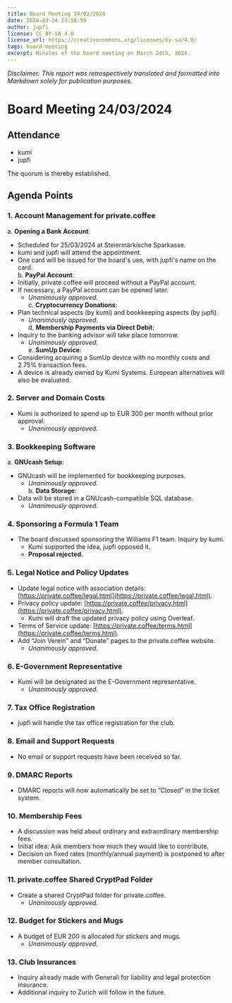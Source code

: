 ```yaml
---
title: Board Meeting 24/03/2024
date: 2024-03-24 23:59:59
author: jupfi
license: CC BY-SA 4.0
license_url: https://creativecommons.org/licenses/by-sa/4.0/
tags: board-meeting
excerpt: Minutes of the board meeting on March 24th, 2024.
---
```


_Disclaimer: This report was retrospectively translated and formatted into Markdown solely for publication purposes._

# Board Meeting 24/03/2024  

## Attendance  

- kumi
- jupfi 

The quorum is thereby established.  

## Agenda Points  

### 1. **Account Management for private.coffee**  

a. **Opening a Bank Account**:  

- Scheduled for 25/03/2024 at Steiermärkische Sparkasse.  
- kumi and jupfi will attend the appointment.  
- One card will be issued for the board's use, with jupfi's name on the card.  
b. **PayPal Account**:  
- Initially, private.coffee will proceed without a PayPal account.  
- If necessary, a PayPal account can be opened later.  
  - _Unanimously approved._  
c. **Cryptocurrency Donations**:  
- Plan technical aspects (by kumi) and bookkeeping aspects (by jupfi).  
  - _Unanimously approved._  
d. **Membership Payments via Direct Debit**:  
- Inquiry to the banking advisor will take place tomorrow.  
  - _Unanimously approved._  
e. **SumUp Device**:  
- Considering acquiring a SumUp device with no monthly costs and 2.75% transaction fees.  
- A device is already owned by Kumi Systems. European alternatives will also be evaluated.  

### 2. **Server and Domain Costs**  

- Kumi is authorized to spend up to EUR 300 per month without prior approval.  
  - _Unanimously approved._  

### 3. **Bookkeeping Software**  

a. **GNUcash Setup**:  

- GNUcash will be implemented for bookkeeping purposes.  
  - _Unanimously approved._  
b. **Data Storage**:  
- Data will be stored in a GNUcash-compatible SQL database.  
  - _Unanimously approved._  

### 4. **Sponsoring a Formula 1 Team**  

- The board discussed sponsoring the Williams F1 team. Inquiry by kumi.  
  - Kumi supported the idea, jupfi opposed it.  
  - **Proposal rejected.**  

### 5. **Legal Notice and Policy Updates**  

- Update legal notice with association details: [https://private.coffee/legal.html](https://private.coffee/legal.html).  
- Privacy policy update: [https://private.coffee/privacy.html](https://private.coffee/privacy.html).  
  - Kumi will draft the updated privacy policy using Overleaf.  
- Terms of Service update: [https://private.coffee/terms.html](https://private.coffee/terms.html).  
- Add “Join Verein” and “Donate” pages to the private.coffee website.  
  - _Unanimously approved._  

### 6. **E-Government Representative**  

- Kumi will be designated as the E-Government representative.  
  - _Unanimously approved._  

### 7. **Tax Office Registration**  

- jupfi will handle the tax office registration for the club.  

### 8. **Email and Support Requests**  

- No email or support requests have been received so far.  

### 9. **DMARC Reports**  

- DMARC reports will now automatically be set to “Closed” in the ticket system.  

### 10. **Membership Fees**  

- A discussion was held about ordinary and extraordinary membership fees.  
- Initial idea: Ask members how much they would like to contribute.  
- Decision on fixed rates (monthly/annual payment) is postponed to after member consultation.  

### 11. **private.coffee Shared CryptPad Folder**  

- Create a shared CryptPad folder for private.coffee.  
  - _Unanimously approved._  

### 12. **Budget for Stickers and Mugs**  

- A budget of EUR 200 is allocated for stickers and mugs.  
  - _Unanimously approved._  

### 13. **Club Insurances**  

- Inquiry already made with Generali for liability and legal protection insurance.  
- Additional inquiry to Zurich will follow in the future.  

